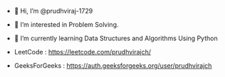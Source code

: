 - 👋 Hi, I’m @prudhviraj-1729
- 👀 I’m interested in Problem Solving.
- 🌱 I’m currently learning Data Structures and Algorithms Using Python

- LeetCode : https://leetcode.com/prudhvirajch/
- GeeksForGeeks : https://auth.geeksforgeeks.org/user/prudhvirajch


<!---
prudhviraj-1729/prudhviraj-1729 is a ✨ special ✨ repository because its `README.md` (this file) appears on your GitHub profile.
You can click the Preview link to take a look at your changes.
--->
